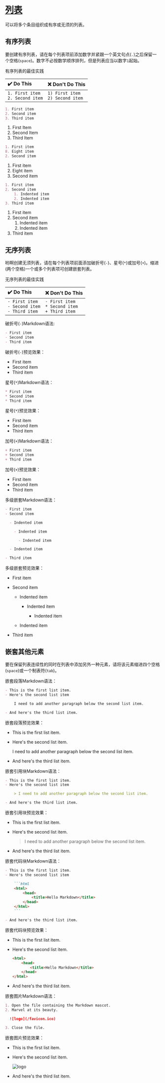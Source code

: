 # [列表](https://daringfireball.net/projects/markdown/syntax#list)

可以将多个条目组织成有序或无须的列表。

## 有序列表

要创建有序列表，请在每个列表项前添加数字并紧跟一个英文句点(`.`)之后保留一个空格(`space`)。数字不必按数学顺序排列，但是列表应当以数字`1`起始。

有序列表的最佳实践

|:heavy_check_mark: Do This|:x: Don't Do This|
|:-|:-|
|`1. First item`<br/>`2. Second item`|`1) First item`<br/>`2) Second item`|

```markdown
1. First item
2. Second item
3. Third item
```

1. First Item
2. Second Item
3. Third Item

```markdown
1. First item
8. Eight item
2. Second item
```

1. First item
8. Eight item
2. Second item

``` markdown
1. First item
2. Second item
    1. Indented item
    2. Indented item
3. Third item
```

1. First item
2. Second item
    1. Indented item
    2. Indented item
3. Third item

## 无序列表

哟啊创建无须列表，请在每个列表项前面添加破折号(`-`)、星号(`*`)或加号(`+`)。缩进(两个空格)一个或多个列表项可创建嵌套列表。

无序列表的最佳实践

|:heavy_check_mark: Do This|:x: Don't Do This|
|:-|:-|
|`- First item`<br>`- Second item`<br>`- Third item`|`- First item`<br>`* Second item`<br>`+ Third item`|

破折号(`-`)Markdown语法:

```markdown
- First item
- Second item
- Third item
```

破折号(`-`)预览效果：

- First item
- Second item
- Third item

星号(`*`)Markdown语法：

```markdown
* First item
* Second item
* Third item
```

星号(`*`)预览效果：

* First item
* Second item
* Third item

加号(`+`)Markdown语法：

```markdown
+ First item
+ Second item
+ Third item
```

加号(`+`)预览效果：

+ First item
+ Second item
+ Third item

多级嵌套Markdown语法：

```markdown
- First item
- Second item

  - Indented item

    - Indented item

      - Indented item

  - Indented item

- Third item
```

多级嵌套预览效果：

- First item
- Second item

  - Indented item

    - Indented item

      - Indented item

  - Indented item

- Third item

## 嵌套其他元素

要在保留列表连续性的同时在列表中添加另外一种元素，请将该元素缩进四个空格(`space`)或一个制表符(`tab`)。

嵌套段落Markdown语法：

```markdown
- This is the first list item.
- Here's the second list item 

    I need to add another paragraph below the second list item.

- And here's the third list item.
```

嵌套段落预览效果：

- This is the first list item.
- Here's the second list item.

    I need to add another paragraph below the second list item.

- And here's the third list item.

嵌套引用块Markdown语法：

```markdown
- This is the first list item.
- Here's the second list item 

    > I need to add another paragraph below the second list item.

- And here's the third list item.
```

嵌套引用块预览效果：

- This is the first list item.
- Here's the second list item.

    > I need to add another paragraph below the second list item.

- And here's the third list item.

嵌套代码块Markdown语法：

```markdown
- This is the first list item.
- Here's the second list item 

    ```html
    <html>
        <head>
            <title>Hello Markdown</title>
        </head>
    </html>
    ```

- And here's the third list item.
```

嵌套代码块预览效果：

- This is the first list item.
- Here's the second list item.

    ```html
    <html>
        <head>
            <title>Hello Markdown</title>
        </head>
    </html>
    ```

- And here's the third list item.

嵌套图片Markdown语法：

```markdown
1. Open the file containing the Markdown mascot.
2. Marvel at its beauty.

  ![logo](/favicon.ico)

3. Close the file.
```

嵌套图片预览效果：

- This is the first list item.
- Here's the second list item.

   ![logo](/favicon.ico)

- And here's the third list item.
